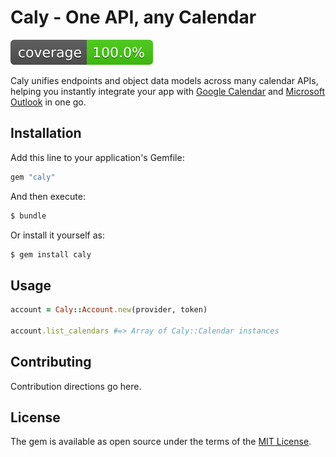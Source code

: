# Caly - One API, any Calendar
[![Coverage](badge.svg)](https://github.com/Lucas-Hudson/caly)

Caly unifies endpoints and object data models across many calendar APIs, helping you instantly integrate your app with 
[Google Calendar](https://developers.google.com/calendar/api/guides/overview) and 
[Microsoft Outlook](https://learn.microsoft.com/en-us/graph/api/resources/calendar?view=graph-rest-1.0) in one go.

## Installation
Add this line to your application's Gemfile:

```ruby
gem "caly"
```

And then execute:
```bash
$ bundle
```

Or install it yourself as:
```bash
$ gem install caly
```

## Usage
```ruby
account = Caly::Account.new(provider, token)

account.list_calendars #=> Array of Caly::Calendar instances
```

## Contributing
Contribution directions go here.

## License
The gem is available as open source under the terms of the [MIT License](https://opensource.org/licenses/MIT).
